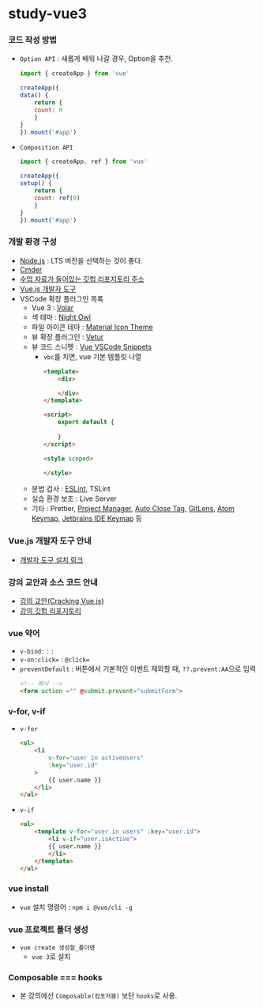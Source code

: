 # study-vue3

### 코드 작성 방법
- `Option API` : 새롭게 배워 나갈 경우, Option을 추천.
    ```javascript
    import { createApp } from 'vue'

    createApp({
    data() {
        return {
        count: 0
        }
    }
    }).mount('#app')
    ```

- `Composition API`
    ```javascript
    import { createApp, ref } from 'vue'

    createApp({
    setup() {
        return {
        count: ref(0)
        }
    }
    }).mount('#app')
    ```

### 개발 환경 구성
- [Node.js](https://nodejs.org/en/) : LTS 버전을 선택하는 것이 좋다.
- [Cmder](https://cmder.app/)
- [수업 자료가 들어있는 깃헙 리포지토리 주소](https://github.com/joshua1988/learn-vue-js)
- [Vue.js 개발자 도구](https://chromewebstore.google.com/detail/vuejs-devtools/nhdogjmejiglipccpnnnanhbledajbpd?pli=1)
- VSCode 확장 플러그인 목록
    - Vue 3 : [Volar](https://marketplace.visualstudio.com/items?itemName=Vue.volar)
    - 색 테마 : [Night Owl](https://marketplace.visualstudio.com/items?itemName=sdras.night-owl)
    - 파일 아이콘 테마 : [Material Icon Theme](https://marketplace.visualstudio.com/items?itemName=PKief.material-icon-theme)
    - 뷰 확장 플러그인 : [Vetur](https://marketplace.visualstudio.com/items?itemName=octref.vetur)
    - 뷰 코드 스니펫 : [Vue VSCode Snippets](https://marketplace.visualstudio.com/items?itemName=sdras.vue-vscode-snippets)
        - `vbc`를 치면, vue 기본 템플릿 나열
            ```html
            <template>
                <div>

                </div>
            </template>

            <script>
                export default {
                    
                }
            </script>

            <style scoped>

            </style>
            ```
    - 문법 검사 : [ESLint](https://marketplace.visualstudio.com/items?itemName=dbaeumer.vscode-eslint), TSLint
    - 실습 환경 보조 : Live Server
    - 기타 : Prettier, [Project Manager](https://marketplace.visualstudio.com/items?itemName=alefragnani.project-manager), [Auto Close Tag](https://marketplace.visualstudio.com/items?itemName=formulahendry.auto-close-tag), [GitLens](https://marketplace.visualstudio.com/items?itemName=eamodio.gitlens), [Atom Keymap](https://marketplace.visualstudio.com/items?itemName=ms-vscode.atom-keybindings), [Jetbrains IDE Keymap](https://marketplace.visualstudio.com/items?itemName=isudox.vscode-jetbrains-keybindings) 등

### Vue.js 개발자 도구 안내
- [개발자 도구 설치 링크](https://chromewebstore.google.com/detail/vuejs-devtools/nhdogjmejiglipccpnnnanhbledajbpd)

### 강의 교안과 소스 코드 안내
- [강의 교안(Cracking Vue.js)](https://joshua1988.github.io/vue-camp/)
- [강의 깃헙 리포지토리](https://github.com/joshua1988/learn-vue-js)

### vue 약어
- `v-bind:` : `:`
- `v-on:click=` : `@click=`
- `preventDefault` : 버튼에서 기본적인 이벤트 제외할 때, `??.prevent:AA`으로 입력
    ```html
    <!-- 예시 -->
    <form action ="" @submit.prevent="submitForm">
    ```

### v-for, v-if
- `v-for`
    ```html
    <ul>
        <li
            v-for="user in activeUsers"
            :key="user.id"
        >
            {{ user.name }}
        </li>
    </ul>
    ```

- `v-if`
    ```html
    <ul>
        <template v-for="user in users" :key="user.id">
            <li v-if="user.isActive">
            {{ user.name }}
            </li>
        </template>
    </ul>
    ```

### vue install
- `vue` 설치 명령어 : `npm i @vue/cli -g`

### vue 프로젝트 폴더 생성
- `vue create 생성할_폴더명`
    - `vue 3`로 설치

### Composable === hooks
- 본 강의에선 `Composable(컴포저블)` 보단 `hooks`로 사용.